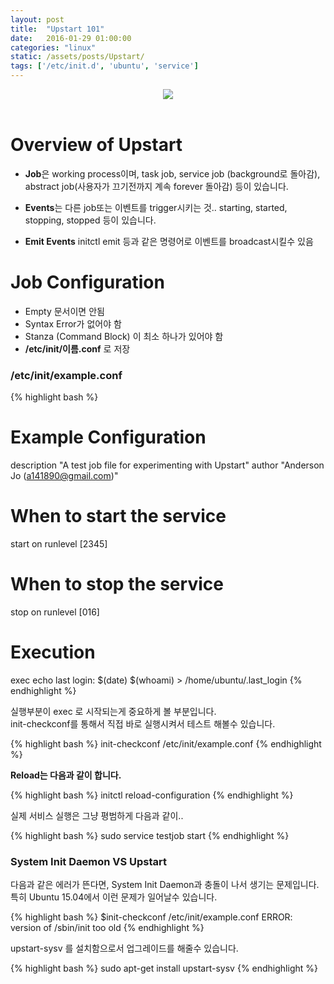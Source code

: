 ```yaml
---
layout: post
title:  "Upstart 101"
date:   2016-01-29 01:00:00
categories: "linux"
static: /assets/posts/Upstart/
tags: ['/etc/init.d', 'ubuntu', 'service']
---
```


<header>
<img src="{{ page.static }}upstart-logo.png" class="img-responsive img-rounded img-fluid">
</header>

# Overview of Upstart

* **Job**은 working process이며, task job, service job (background로 돌아감),<br>
abstract job(사용자가 끄기전까지 계속 forever 돌아감) 등이 있습니다.

* **Events**는 다른 job또는 이벤트를 trigger시키는 것.. starting, started, stopping, stopped 등이 있습니다.

* **Emit Events** initctl emit <event> 등과 같은 명령어로 이벤트를 broadcast시킬수 있음


# Job Configuration

* Empty 문서이면 안됨
* Syntax Error가 없어야 함
* Stanza (Command Block) 이 최소 하나가 있어야 함
* **/etc/init/이름.conf** 로 저장

### /etc/init/example.conf

{% highlight bash %}
# Example Configuration

description  "A test job file for experimenting with Upstart"
author "Anderson Jo (a141890@gmail.com)"

# When to start the service
start on runlevel [2345]

# When to stop the service
stop on runlevel [016]

# Execution
exec echo last login: $(date) $(whoami) > /home/ubuntu/.last_login
{% endhighlight %}

실행부분이 exec 로 시작되는게 중요하게 볼 부분입니다.<br>
init-checkconf를 통해서 직접 바로 실행시켜서 테스트 해볼수 있습니다.

{% highlight bash %}
init-checkconf /etc/init/example.conf
{% endhighlight %}


**Reload는 다음과 같이 합니다.**

{% highlight bash %}
initctl reload-configuration
{% endhighlight %}

실제 서비스 실행은 그냥 평범하게 다음과 같이..

{% highlight bash %}
sudo service testjob start
{% endhighlight %}


### System Init Daemon VS Upstart

다음과 같은 에러가 뜬다면, System Init Daemon과 충돌이 나서 생기는 문제입니다.<br>
특히 Ubuntu 15.04에서 이런 문제가 일어날수 있습니다.

{% highlight bash %}
$init-checkconf /etc/init/example.conf
ERROR: version of /sbin/init too old
{% endhighlight %}

upstart-sysv 를 설치함으로서 업그레이드를 해줄수 있습니다.

{% highlight bash %}
sudo apt-get install upstart-sysv
{% endhighlight %}








